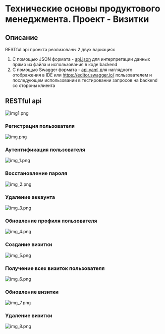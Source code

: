 # Технические основы продуктового менеджмента. Проект - Визитки

## Описание
RESTful api проекта реализованы 2 двух вариациях

1. С помощью JSON формата - [api.json](api.json) для интерпретации данных прямо из файла и использования в коде backend
2. С помощью Swagger формата - [api.yaml](api.yaml) для наглядного отображения в IDE или https://editor.swagger.io/ пользователем и последующем использовании в тестировании запросов на backend со стороны клиента


## RESTful api
![img1.png](images/full.png)

### Регистрация пользователя
![img.png](images/img.png)
### Аутентификация пользователя
![img_1.png](images/img_1.png)
### Восстановление пароля
![img_2.png](images/img_2.png)
### Удаление аккаунта
![img_3.png](images/img_3.png)
### Обновление профиля пользователя
![img_4.png](images/img_4.png)
### Создание визитки
![img_5.png](images/img_5.png)
### Получение всех визиток пользователя
![img_6.png](images/img_6.png)
### Обновление визитки
![img_7.png](images/img_7.png)
### Удаление визитки
![img_8.png](images/img_8.png)